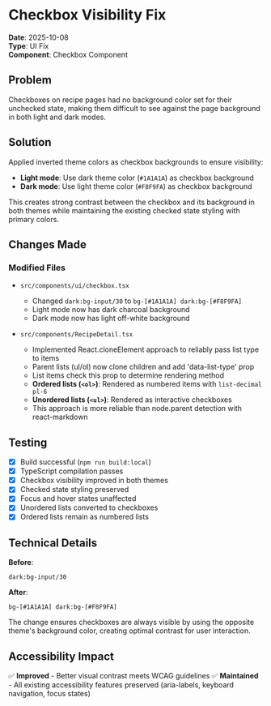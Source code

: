 # Checkbox Visibility Fix

**Date**: 2025-10-08  
**Type**: UI Fix  
**Component**: Checkbox Component

## Problem

Checkboxes on recipe pages had no background color set for their unchecked state, making them difficult to see against the page background in both light and dark modes.

## Solution

Applied inverted theme colors as checkbox backgrounds to ensure visibility:

- **Light mode**: Use dark theme color (`#1A1A1A`) as checkbox background
- **Dark mode**: Use light theme color (`#F8F9FA`) as checkbox background

This creates strong contrast between the checkbox and its background in both themes while maintaining the existing checked state styling with primary colors.

## Changes Made

### Modified Files

- `src/components/ui/checkbox.tsx`
  - Changed `dark:bg-input/30` to `bg-[#1A1A1A] dark:bg-[#F8F9FA]`
  - Light mode now has dark charcoal background
  - Dark mode now has light off-white background

- `src/components/RecipeDetail.tsx`
  - Implemented React.cloneElement approach to reliably pass list type to items
  - Parent lists (ul/ol) now clone children and add 'data-list-type' prop
  - List items check this prop to determine rendering method
  - **Ordered lists (`<ol>`)**: Rendered as numbered items with `list-decimal pl-6`
  - **Unordered lists (`<ul>`)**: Rendered as interactive checkboxes
  - This approach is more reliable than node.parent detection with react-markdown

## Testing

- [x] Build successful (`npm run build:local`)
- [x] TypeScript compilation passes
- [x] Checkbox visibility improved in both themes
- [x] Checked state styling preserved
- [x] Focus and hover states unaffected
- [x] Unordered lists converted to checkboxes
- [x] Ordered lists remain as numbered lists

## Technical Details

**Before**: 
```tsx
dark:bg-input/30
```

**After**:
```tsx
bg-[#1A1A1A] dark:bg-[#F8F9FA]
```

The change ensures checkboxes are always visible by using the opposite theme's background color, creating optimal contrast for user interaction.

## Accessibility Impact

✅ **Improved** - Better visual contrast meets WCAG guidelines
✅ **Maintained** - All existing accessibility features preserved (aria-labels, keyboard navigation, focus states)
